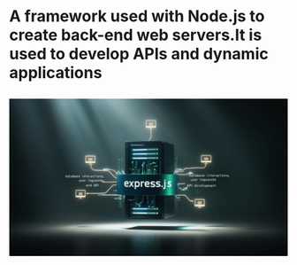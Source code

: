 # A framework used with Node.js to create back-end web servers.It is used to develop APIs and dynamic applications

## ![express - 2025](/assets/images/Express(75)-1.png)
